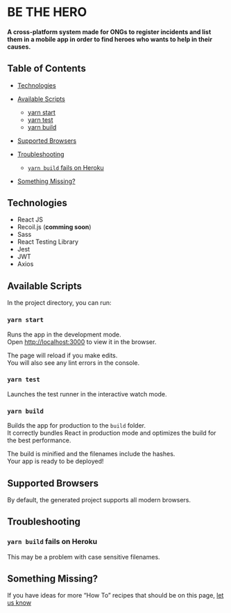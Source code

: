 # BE THE HERO

#### A cross-platform system made for ONGs to register incidents and list them in a mobile app in order to find heroes who wants to help in their causes.


## Table of Contents
- [Technologies](#technologies)
- [Available Scripts](#available-scripts)
  - [yarn start](#yarn-start)
  - [yarn test](#yarn-test)
  - [yarn build](#yarn-build)
- [Supported Browsers](#supported-browsers)

- [Troubleshooting](#troubleshooting-1)
  - [`yarn build` fails on Heroku](#npm-run-build-fails-on-heroku)
- [Something Missing?](#something-missing)

## Technologies
- React JS
- Recoil.js (**comming soon**)
- Sass
- React Testing Library
- Jest
- JWT
- Axios

## Available Scripts

In the project directory, you can run:

### `yarn start`

Runs the app in the development mode.<br>
Open [http://localhost:3000](http://localhost:3000) to view it in the browser.

The page will reload if you make edits.<br>
You will also see any lint errors in the console.

### `yarn test`

Launches the test runner in the interactive watch mode.<br>

### `yarn build`

Builds the app for production to the `build` folder.<br>
It correctly bundles React in production mode and optimizes the build for the best performance.

The build is minified and the filenames include the hashes.<br>
Your app is ready to be deployed!


## Supported Browsers

By default, the generated project supports all modern browsers.<br>


## Troubleshooting

### `yarn build` fails on Heroku

This may be a problem with case sensitive filenames.

## Something Missing?

If you have ideas for more “How To” recipes that should be on this page, [let us know](https://github.com/renatohlf/address-book-frontend)
